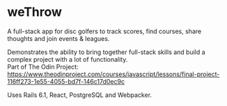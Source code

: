 # weThrow

A full-stack app for disc golfers to track scores, find courses, share thoughts and join events & leagues.  

Demonstrates the ability to bring together full-stack skills and build a complex project with a lot of functionality.  
Part of The Odin Project: https://www.theodinproject.com/courses/javascript/lessons/final-project-116ff273-1e55-4055-bd7f-146c17d0ec9c  

Uses Rails 6.1, React, PostgreSQL and Webpacker.  